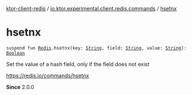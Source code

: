 [ktor-client-redis](../index.md) / [io.ktor.experimental.client.redis.commands](index.md) / [hsetnx](./hsetnx.md)

# hsetnx

`suspend fun `[`Redis`](../io.ktor.experimental.client.redis/-redis/index.md)`.hsetnx(key: `[`String`](https://kotlinlang.org/api/latest/jvm/stdlib/kotlin/-string/index.html)`, field: `[`String`](https://kotlinlang.org/api/latest/jvm/stdlib/kotlin/-string/index.html)`, value: `[`String`](https://kotlinlang.org/api/latest/jvm/stdlib/kotlin/-string/index.html)`): `[`Boolean`](https://kotlinlang.org/api/latest/jvm/stdlib/kotlin/-boolean/index.html)

Set the value of a hash field, only if the field does not exist

https://redis.io/commands/hsetnx

**Since**
2.0.0

